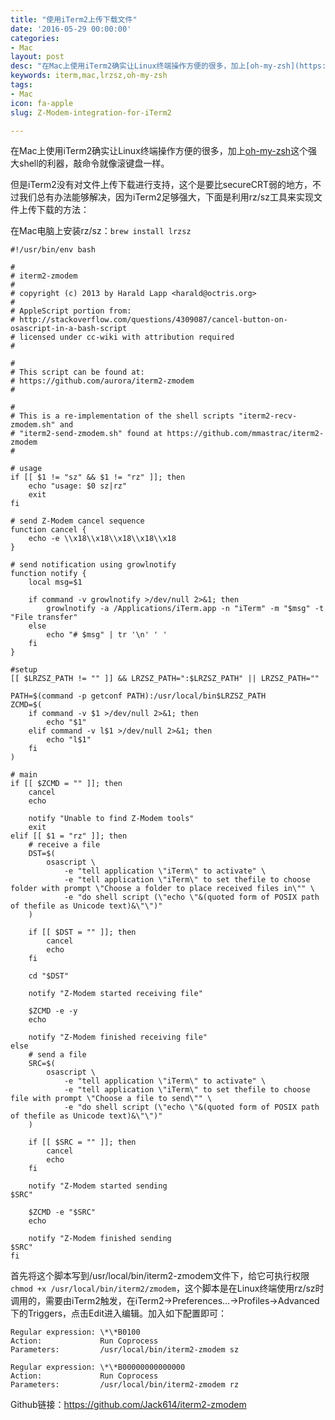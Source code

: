 ```yaml
---
title: "使用iTerm2上传下载文件"
date: '2016-05-29 00:00:00'
categories:
- Mac
layout: post
desc: "在Mac上使用iTerm2确实让Linux终端操作方便的很多，加上[oh-my-zsh](https://github.com/robbyrussell/oh-my-zsh)这个强大shell的利器，敲命令就像滚键盘一样。"
keywords: iterm,mac,lrzsz,oh-my-zsh
tags:
- Mac
icon: fa-apple
slug: Z-Modem-integration-for-iTerm2

---
```

在Mac上使用iTerm2确实让Linux终端操作方便的很多，加上[oh-my-zsh](https://github.com/robbyrussell/oh-my-zsh)这个强大shell的利器，敲命令就像滚键盘一样。

但是iTerm2没有对文件上传下载进行支持，这个是要比secureCRT弱的地方，不过我们总有办法能够解决，因为iTerm2足够强大，下面是利用rz/sz工具来实现文件上传下载的方法：

在Mac电脑上安装rz/sz：`brew install lrzsz`

``` shell
#!/usr/bin/env bash

#
# iterm2-zmodem
#
# copyright (c) 2013 by Harald Lapp <harald@octris.org>
#
# AppleScript portion from:
# http://stackoverflow.com/questions/4309087/cancel-button-on-osascript-in-a-bash-script
# licensed under cc-wiki with attribution required 
#

#
# This script can be found at:
# https://github.com/aurora/iterm2-zmodem
#

#
# This is a re-implementation of the shell scripts "iterm2-recv-zmodem.sh" and
# "iterm2-send-zmodem.sh" found at https://github.com/mmastrac/iterm2-zmodem
#

# usage
if [[ $1 != "sz" && $1 != "rz" ]]; then
    echo "usage: $0 sz|rz"
    exit
fi

# send Z-Modem cancel sequence
function cancel {
	echo -e \\x18\\x18\\x18\\x18\\x18
}

# send notification using growlnotify
function notify {
    local msg=$1
    
    if command -v growlnotify >/dev/null 2>&1; then
        growlnotify -a /Applications/iTerm.app -n "iTerm" -m "$msg" -t "File transfer"
    else
        echo "# $msg" | tr '\n' ' '
    fi
}

#setup
[[ $LRZSZ_PATH != "" ]] && LRZSZ_PATH=":$LRZSZ_PATH" || LRZSZ_PATH=""

PATH=$(command -p getconf PATH):/usr/local/bin$LRZSZ_PATH
ZCMD=$(
    if command -v $1 >/dev/null 2>&1; then
        echo "$1"
    elif command -v l$1 >/dev/null 2>&1; then
        echo "l$1"
    fi
)

# main
if [[ $ZCMD = "" ]]; then
    cancel
    echo

    notify "Unable to find Z-Modem tools"
    exit
elif [[ $1 = "rz" ]]; then
    # receive a file
    DST=$(
        osascript \
            -e "tell application \"iTerm\" to activate" \
            -e "tell application \"iTerm\" to set thefile to choose folder with prompt \"Choose a folder to place received files in\"" \
            -e "do shell script (\"echo \"&(quoted form of POSIX path of thefile as Unicode text)&\"\")"
    )
    
    if [[ $DST = "" ]]; then
        cancel
        echo 
    fi

	cd "$DST"
	
    notify "Z-Modem started receiving file"

    $ZCMD -e -y
    echo 

    notify "Z-Modem finished receiving file"
else
    # send a file
    SRC=$(
        osascript \
            -e "tell application \"iTerm\" to activate" \
            -e "tell application \"iTerm\" to set thefile to choose file with prompt \"Choose a file to send\"" \
            -e "do shell script (\"echo \"&(quoted form of POSIX path of thefile as Unicode text)&\"\")"
    )

    if [[ $SRC = "" ]]; then
        cancel
        echo 
    fi

    notify "Z-Modem started sending
$SRC"

    $ZCMD -e "$SRC"
    echo 

    notify "Z-Modem finished sending
$SRC"
fi
```

首先将这个脚本写到/usr/local/bin/iterm2-zmodem文件下，给它可执行权限`chmod +x /usr/local/bin/iterm2/zmodem`，这个脚本是在Linux终端使用rz/sz时调用的，需要由iTerm2触发，在iTerm2->Preferences...->Profiles->Advanced下的Triggers，点击Edit进入编辑。加入如下配置即可：

```
Regular expression: \*\*B0100
Action:             Run Coprocess
Parameters:         /usr/local/bin/iterm2-zmodem sz

Regular expression: \*\*B00000000000000
Action:             Run Coprocess
Parameters:         /usr/local/bin/iterm2-zmodem rz
```
Github链接：<https://github.com/Jack614/iterm2-zmodem>
